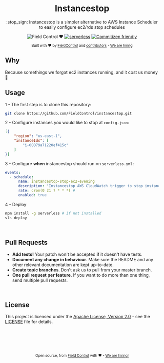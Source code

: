 <div align="center">
  <h1>Instancestop</h1>
  <p>
:stop_sign: Instancestop is a simpler alternative to AWS Instance Scheduler to easily configure ec2/rds stop schedules
  </p>
  <p>

![Field Control ♥](https://img.shields.io/badge/Field%20Control-%20%20%20%20%20%20♥-blue.svg)
[![serverless](http://public.serverless.com/badges/v3.svg)](http://www.serverless.com)
[![Commitizen friendly](https://img.shields.io/badge/commitizen-friendly-brightgreen.svg)](http://commitizen.github.io/cz-cli/)

  </p>
  <small>
    Built with ❤ by 
      <a href="https://github.com/FieldControl">FieldControl</a> and
      <a href="https://github.com/FieldControl/instancestop/graphs/contributors">contributors</a> - <a href="https://fieldcontrol.com.br/vaga-para-desenvolvedor.html?utm_source=github&utm_medium=opensource&utm_campaign=instancestop">We are hiring</a>
  </small>
</div>

## Why

Because somethings we forgot ec2 instances running, and it cost us money :money_with_wings:

## Usage

1 - The first step is to clone this repository:

```sh
git clone https://github.com/FieldControl/instancestop.git
```

2 - Configure instances you would like to stop at `config.json`:

```json
[{
    "region": "us-east-1",
    "instanceIds": [
        "i-00879a71220ef415c"
    ]
}]
```

3 - Configure **when** instancestop should run on `serverless.yml`:

```yml
events:
  - schedule:
      name: instancestop-stop-ec2-evening
      description: 'Instancestop AWS CloudWatch trigger to stop instances'
      rate: cron(0 21 ? * * *) #
      enabled: true
```

4 - Deploy 

```sh
npm install -g serverless # if not installed
sls deploy
```

<div align="center">
  <br/>
</div>

## Pull Requests

- **Add tests!** Your patch won't be accepted if it doesn't have tests.
- **Document any change in behaviour**. Make sure the README and any other
  relevant documentation are kept up-to-date.
- **Create topic branches**. Don't ask us to pull from your master branch.
- **One pull request per feature**. If you want to do more than one thing, send
  multiple pull requests.

<div align="center">
  <br/>
</div>

## License

This project is licensed under the [Apache License, Version 2.0](https://opensource.org/licenses/Apache-2.0) - see the [LICENSE](LICENSE) file for details.

<div align="center">
  <br/>
  <br/>
  <br/>
  <br/>
</div>

<div align="center">
  <p>
    <sub>
      Open source, from <a href="https://instagram.com/fieldcontrolapp" target="_blank">Field Control</a> with ❤ - <a href="https://fieldcontrol.com.br/vaga-para-desenvolvedor.html?utm_source=github&utm_medium=opensource&utm_campaign=instancestop">We are hiring!</a>
    </sub>
  </p> 
</div>
